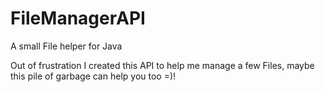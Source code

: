 # FileManagerAPI
A small File helper for Java


Out of frustration I created this API to help me manage a few Files, maybe this pile of garbage can help you too =)!
